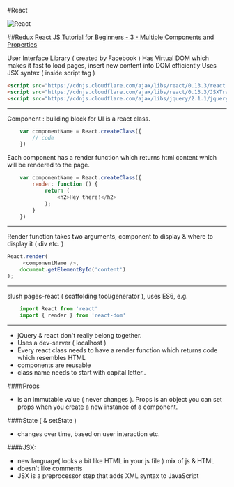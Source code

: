 #React

![React](http://yycjs.com/real-world-react/img/react-logo.png "React")

##[Redux](redux.md)
[React JS Tutorial for Beginners - 3 - Multiple Components and Properties](http://bit.ly/1VBqhUe)

User Interface Library ( created by Facebook )
Has Virtual DOM which makes it fast to load pages, insert new content into DOM efficiently
Uses JSX syntax ( inside script tag <script type= text/jsx></script> )

```html
<script src="https://cdnjs.cloudflare.com/ajax/libs/react/0.13.3/react.js"></script>
<script src="https://cdnjs.cloudflare.com/ajax/libs/react/0.13.3/JSXTransformer.js"></script>
<script src="https://cdnjs.cloudflare.com/ajax/libs/jquery/2.1.1/jquery.min.js"></script>
```
____________

Component :
    building block for UI
    is a react class.
```javascript
    var componentName = React.createClass({
        // code
    })
```
Each component has a render function which returns html content which will be rendered to the page.

```javascript
    var componentName = React.createClass({
        render: function () {
            return (
                <h2>Hey there!</h2>
            );
        }
    })
```
_________

Render function takes two arguments, component to display & where to display it ( div etc. )

```javascript
React.render(
     <componentName />,
    document.getElementById('content')
);
```
_____________

slush pages-react
( scaffolding tool/generator ), uses ES6, e.g.
```javascript
    import React from 'react'
    import { render } from 'react-dom'
```

---

- jQuery & react don't really belong together.
- Uses a dev-server ( localhost )
- Every react class needs to have a render function which returns code which resembles HTML
- components are reusable
- class name needs to start with capital letter..

####Props
- is an immutable value ( never changes ). Props is an object
you can set props when you create a new instance of a component.

####State ( & setState )
- changes over time, based on user interaction etc.

####JSX:
- new language( looks a bit like HTML in your js file ) mix of js & HTML
- doesn't like comments
- JSX is a preprocessor step that adds XML syntax to JavaScript
